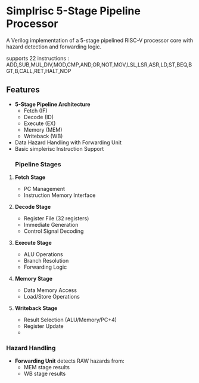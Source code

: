 # Simplrisc 5-Stage Pipeline Processor

A Verilog implementation of a 5-stage pipelined RISC-V processor core with hazard detection and forwarding logic.

supports 22 instructions : ADD,SUB,MUL,DIV,MOD,CMP,AND,OR,NOT,MOV,LSL,LSR,ASR,LD,ST,BEQ,BGT,B,CALL,RET,HALT,NOP

## Features

- **5-Stage Pipeline Architecture**
  - Fetch (IF)
  - Decode (ID)
  - Execute (EX)
  - Memory (MEM)
  - Writeback (WB)
- Data Hazard Handling with Forwarding Unit
- Basic simplerisc Instruction Support
  ### Pipeline Stages

1. **Fetch Stage**
   - PC Management
   - Instruction Memory Interface

2. **Decode Stage**
   - Register File (32 registers)
   - Immediate Generation
   - Control Signal Decoding

3. **Execute Stage**
   - ALU Operations
   - Branch Resolution
   - Forwarding Logic

4. **Memory Stage**
   - Data Memory Access
   - Load/Store Operations

5. **Writeback Stage**
   - Result Selection (ALU/Memory/PC+4)
   - Register Update
   - 
### Hazard Handling

- **Forwarding Unit** detects RAW hazards from:
  - MEM stage results
  - WB stage results


